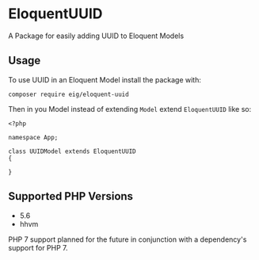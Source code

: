 # EloquentUUID
A Package for easily adding UUID to Eloquent Models

## Usage
To use UUID in an Eloquent Model install the package with:
```
composer require eig/eloquent-uuid
```

Then in you Model instead of extending `Model` extend `EloquentUUID` like so:

```
<?php

namespace App;

class UUIDModel extends EloquentUUID
{

}
```

## Supported PHP Versions
- 5.6
- hhvm

PHP 7 support planned for the future in conjunction with a dependency's support for PHP 7.
